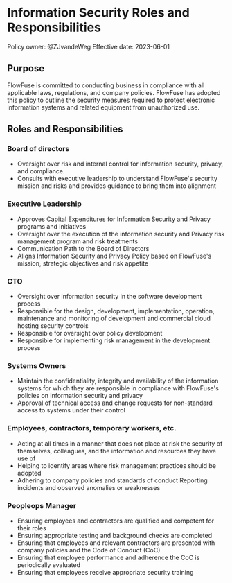# Information Security Roles and Responsibilities

Policy owner: @ZJvandeWeg
Effective date: 2023-06-01

## Purpose

FlowFuse is committed to conducting business in compliance with all applicable laws, regulations, and company policies. FlowFuse has adopted this policy to outline the security measures required to protect electronic information systems and related equipment from unauthorized use.

## Roles and Responsibilities

### Board of directors

- Oversight over risk and internal control for information security, privacy, and compliance.
- Consults with executive leadership to understand FlowFuse's security mission and risks and provides guidance to bring them into alignment

### Executive Leadership

- Approves Capital Expenditures for Information Security and Privacy programs and initiatives
- Oversight over the execution of the information security and Privacy risk management program and risk treatments
- Communication Path to the Board of Directors
- Aligns Information Security and Privacy Policy based on FlowFuse's mission, strategic objectives and risk appetite

### CTO

- Oversight over information security in the software development process
- Responsible for the design, development, implementation, operation, maintenance and monitoring of development and commercial cloud hosting security controls
- Responsible for oversight over policy development
- Responsible for implementing risk management in the development process

### Systems Owners

- Maintain the confidentiality, integrity and availability of the information systems for which they are responsible in compliance with FlowFuse's policies on information security and privacy
- Approval of technical access and change requests for non-standard access to systems under their control

### Employees, contractors, temporary workers, etc.

- Acting at all times in a manner that does not place at risk the security of themselves, colleagues, and the information and resources they have use of
- Helping to identify areas where risk management practices should be adopted
- Adhering to company policies and standards of conduct Reporting incidents and observed anomalies or weaknesses

### Peopleops Manager

- Ensuring employees and contractors are qualified and competent for their roles
- Ensuring appropriate testing and background checks are completed
- Ensuring that employees and relevant contractors are presented with company policies and the Code of Conduct (CoC)
- Ensuring that employee performance and adherence the CoC is periodically evaluated
- Ensuring that employees receive appropriate security training

